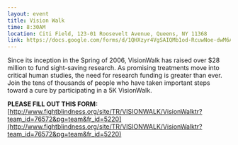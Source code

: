 ```yaml
---
layout: event
title: Vision Walk
time: 8:30AM
location: Citi Field, 123-01 Roosevelt Avenue, Queens, NY 11368
link: https://docs.google.com/forms/d/1QHXzyr4VgSAIQMb1od-RcuwNoe-dwM6AkuwcRYI7AW8/viewform
---
```

Since its inception in the Spring of 2006, VisionWalk has raised over $28 million to fund sight-saving research. As promising treatments move into critical human studies, the need for research funding is greater than ever. Join the tens of thousands of people who have taken important steps toward a cure by participating in a 5K VisionWalk.

**PLEASE FILL OUT THIS FORM:** [http://www.fightblindness.org/site/TR/VISIONWALK/VisionWalktr?team_id=76572&pg=team&fr_id=5220](http://www.fightblindness.org/site/TR/VISIONWALK/VisionWalktr?team_id=76572&pg=team&fr_id=5220)
